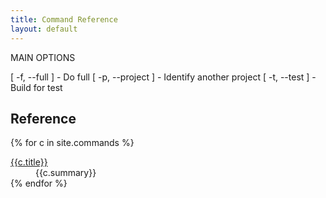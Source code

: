 ```yaml
---
title: Command Reference
layout: default
---
```


MAIN OPTIONS

   [ -f, --full ]             - Do full
   [ -p, --project <string> ] - Identify another project
   [ -t, --test ]             - Build for test


## Reference

<div>
<dl class="property-index">

{% for c in site.commands %}<dt><a href="{{c.url}}">{{c.title}}</a></dt><dd>{{c.summary}}</dd>
{% endfor %}

</dl>
</div>

